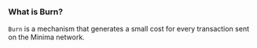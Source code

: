 ### What is Burn?

`Burn` is a mechanism that generates a small cost for every transaction sent on the Minima network. 
